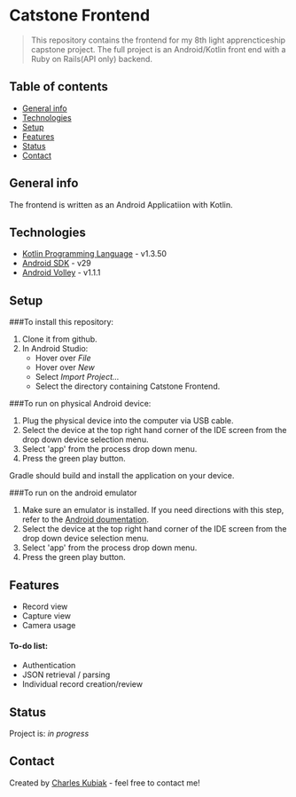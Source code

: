 # Catstone Frontend
> This repository contains the frontend for my 8th light apprencticeship capstone project.  The full project is an Android/Kotlin front end with a Ruby on Rails(API only) backend.

## Table of contents
* [General info](#general-info)
* [Technologies](#technologies)
* [Setup](#setup)
* [Features](#features)
* [Status](#status)
* [Contact](#contact)

## General info
The frontend is written as an Android Applicatiion with Kotlin.  

## Technologies
* [Kotlin Programming Language](https://kotlinlang.org/) - v1.3.50
* [Android SDK](https://rubyonrails.org/) - v29
* [Android Volley](https://developer.android.com/training/volley) - v1.1.1

## Setup
###To install this repository:
1. Clone it from github.
2. In Android Studio:
   * Hover over *File*
   * Hover over *New*
   * Select *Import Project...*
   * Select the directory containing Catstone Frontend.
   
###To run on physical Android device:
1. Plug the physical device into the computer via USB cable.
2. Select the device at the top right hand corner of the IDE screen from the drop down device selection menu.
3. Select 'app' from the process drop down menu.
4. Press the green play button.

Gradle should build and install the application on your device.

###To run on the android emulator
1. Make sure an emulator is installed.  If you need directions with this step, refer to the [Android doumentation](https://developer.android.com/studio/run/managing-avds).
2. Select the device at the top right hand corner of the IDE screen from the drop down device selection menu.
3. Select 'app' from the process drop down menu.
4. Press the green play button.

## Features

* Record view
* Capture view
* Camera usage

#### To-do list:
* Authentication
* JSON retrieval / parsing 
* Individual record creation/review

## Status
Project is: _in progress_


## Contact
Created by [Charles Kubiak](https://www.linkedin.com/in/charleskubiak/) - feel free to contact me!
